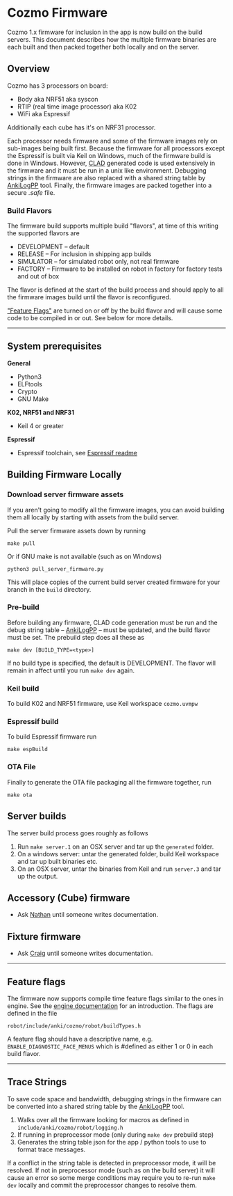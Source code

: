 # Cozmo Firmware

Cozmo 1.x firmware for inclusion in the app is now build on the build servers. This document describes how the multiple
firmware binaries are each built and then packed together both locally and on the server.

## Overview
Cozmo has 3 processors on board:
* Body aka NRF51 aka syscon
* RTIP (real time image processor) aka K02
* WiFi aka Espressif

Additionally each cube has it's on NRF31 processor.

Each processor needs firmware and some of the firmware images rely on sub-images being built first. Because the
firmware for all processors except the Espressif is built via Keil on Windows, much of the firmware build is done
in Windows. However, [CLAD](../tools/message-buffers/README.md) generated code is used extensively in the
firmware and it must be run in a unix like environment. Debugging strings in the firmware are also replaced with 
a shared string table by [AnkiLogPP](tools/ankiLogPP.py) tool. Finally, the firmware images are packed together
into a secure _.safe_ file.

### Build Flavors
The firmware build supports multiple build "flavors", at time of this writing the supported flavors are

* DEVELOPMENT – default
* RELEASE – For inclusion in shipping app builds
* SIMULATOR – for simulated robot only, not real firmware
* FACTORY – Firmware to be installed on robot in factory for factory tests and out of box

The flavor is defined at the start of the build process and should apply to all the firmware images build until 
the flavor is reconfigured.

["Feature Flags"](https://ankiinc.atlassian.net/wiki/display/COZMO/Cozmo+Feature+Flags) are turned on or off by the
build flavor and will cause some code to be compiled in or out. See below for more details.

-------------------------------------------------------------------------------

## System prerequisites

**General**
* Python3
 * ELFtools
 * Crypto
* GNU Make

**K02, NRF51 and NRF31**
* Keil 4 or greater

**Espressif**
* Espressif toolchain, see [Espressif readme](espressif/README.md)

## Building Firmware Locally

### Download server firmware assets
If you aren't going to modify all the firmware images, you can avoid building them all locally by starting with
assets from the build server.

Pull the server firmware assets down by running
```
make pull
```
Or if GNU make is not available (such as on Windows)
```
python3 pull_server_firmware.py
```
This will place copies of the current build server created firmware for your branch in the `build` directory.

### Pre-build

Before building any firmware, CLAD code generation must be run and the debug string table –
[AnkiLogPP](tools/ankiLogPP.py) – must be updated, and the build flavor must be set. The prebuild step does all these as

```
make dev [BUILD_TYPE=<type>]
```

If no build type is specified, the default is DEVELOPMENT. The flavor will remain in affect until you run `make dev`
again.

### Keil build

To build K02 and NRF51 firmware, use Keil workspace `cozmo.uvmpw`

### Espressif build
To build Espressif firmware run
```
make espBuild
```

### OTA File

Finally to generate the OTA file packaging all the firmware together, run
```
make ota
```

## Server builds
The server build process goes roughly as follows
 1. Run `make server.1` on an OSX server and tar up the `generated` folder.
 2. On a windows server: untar the generated folder, build Keil workspace and tar up built binaries etc.
 3. On an OSX server, untar the binaries from Keil and run `server.3` and tar up the output.

## Accessory (Cube) firmware
* Ask [Nathan](mailto:nathan@anki.com?subject=Building%20Accessory%20firmware) until someone writes documentation.

## Fixture firmware
* Ask [Craig](mailto:crohe@anki.com?subject=Building%20fixture%20firmware) until someone writes documentation.

-------------------------------------------------------------------------------

## Feature flags
The firmware now supports compile time feature flags similar to the ones in engine. See the
[engine documentation](https://ankiinc.atlassian.net/wiki/display/COZMO/Cozmo+Feature+Flags)
for an introduction. The flags are defined in the file
```
robot/include/anki/cozmo/robot/buildTypes.h
```
A feature flag should have a descriptive name, e.g. `ENABLE_DIAGNOSTIC_FACE_MENUS` which is #defined as either 1 or 0
in each build flavor.

-------------------------------------------------------------------------------

## Trace Strings

To save code space and bandwidth, debugging strings in the firmware can be converted into a shared string table by the
[AnkiLogPP](tools/ankiLogPP.py) tool. 
1. Walks over all the firmware looking for macros as defined in `include/anki/cozmo/robot/logging.h`
2. If running in preprocessor mode (only during `make dev` prebuild step)
3. Generates the string table json for the app / python tools to use to format trace messages.

If a conflict in the string table is detected in preprocessor mode, it will be resolved. If not in preprocessor mode
(such as on the build server) it will cause an error so some merge conditions may require you to re-run `make dev`
locally and commit the preprocessor changes to resolve them.
